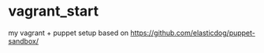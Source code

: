 vagrant_start
=============

my vagrant + puppet setup based on https://github.com/elasticdog/puppet-sandbox/
